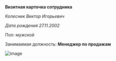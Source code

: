 **Визитная карточка сотрудника**

*Колесник Виктор Игорьевич*

*Дата рождения 27.11.2002*

Пол: мужской

Занимаемая должность: **Менеджер по продажам**

![image](https://www.kom-dir.ru/images/kto-takoy-menedjer-po-prodajam-osobennosti-funktsii-i-zarplata.jpg)
